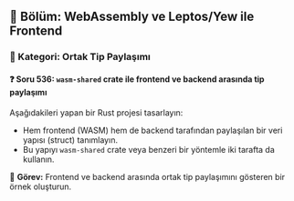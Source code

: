 ## 📘 Bölüm: WebAssembly ve Leptos/Yew ile Frontend
### 🔹 Kategori: Ortak Tip Paylaşımı
#### ❓ Soru 536: `wasm-shared` crate ile frontend ve backend arasında tip paylaşımı

Aşağıdakileri yapan bir Rust projesi tasarlayın:

- Hem frontend (WASM) hem de backend tarafından paylaşılan bir veri yapısı (struct) tanımlayın.
- Bu yapıyı `wasm-shared` crate veya benzeri bir yöntemle iki tarafta da kullanın.

🔧 **Görev:** Frontend ve backend arasında ortak tip paylaşımını gösteren bir örnek oluşturun.

